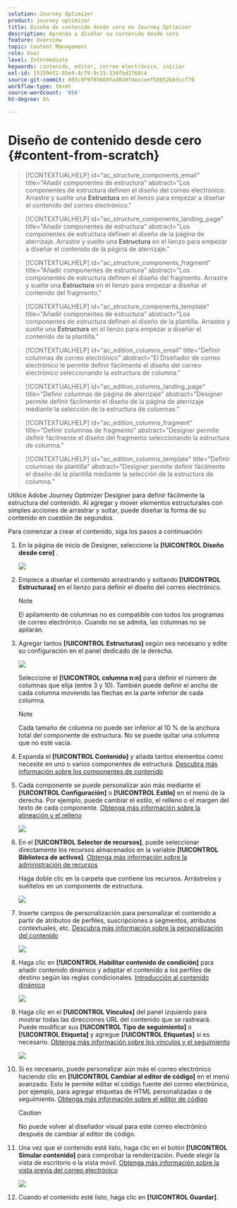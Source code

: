 ```yaml
---
solution: Journey Optimizer
product: journey optimizer
title: Diseño de contenido desde cero en Journey Optimizer
description: Aprenda a diseñar su contenido desde cero
feature: Overview
topic: Content Management
role: User
level: Intermediate
keywords: contenido, editor, correo electrónico, iniciar
exl-id: 151594f2-85e4-4c79-9c15-334fbd3768c4
source-git-commit: 803c9f9f05669fad0a9fdeeceef58652b6dccf70
workflow-type: tm+mt
source-wordcount: '654'
ht-degree: 6%

---
```


# Diseño de contenido desde cero {#content-from-scratch}

>[!CONTEXTUALHELP]
>id="ac_structure_components_email"
>title="Añadir componentes de estructura"
>abstract="Los componentes de estructura definen el diseño del correo electrónico. Arrastre y suelte una **Estructura** en el lienzo para empezar a diseñar el contenido del correo electrónico."

>[!CONTEXTUALHELP]
>id="ac_structure_components_landing_page"
>title="Añadir componentes de estructura"
>abstract="Los componentes de estructura definen el diseño de la página de aterrizaje. Arrastre y suelte una **Estructura** en el lienzo para empezar a diseñar el contenido de la página de aterrizaje."

>[!CONTEXTUALHELP]
>id="ac_structure_components_fragment"
>title="Añadir componentes de estructura"
>abstract="Los componentes de estructura definen el diseño del fragmento. Arrastre y suelte una **Estructura** en el lienzo para empezar a diseñar el contenido del fragmento."

>[!CONTEXTUALHELP]
>id="ac_structure_components_template"
>title="Añadir componentes de estructura"
>abstract="Los componentes de estructura definen el diseño de la plantilla. Arrastre y suelte una **Estructura** en el lienzo para empezar a diseñar el contenido de la plantilla."


>[!CONTEXTUALHELP]
>id="ac_edition_columns_email"
>title="Definir columnas de correo electrónico"
>abstract="El Diseñador de correo electrónico le permite definir fácilmente el diseño del correo electrónico seleccionando la estructura de columna."

>[!CONTEXTUALHELP]
>id="ac_edition_columns_landing_page"
>title="Definir columnas de página de aterrizaje"
>abstract="Designer permite definir fácilmente el diseño de la página de aterrizaje mediante la selección de la estructura de columnas."

>[!CONTEXTUALHELP]
>id="ac_edition_columns_fragment"
>title="Definir columnas de fragmento"
>abstract="Designer permite definir fácilmente el diseño del fragmento seleccionando la estructura de columna."

>[!CONTEXTUALHELP]
>id="ac_edition_columns_template"
>title="Definir columnas de plantilla"
>abstract="Designer permite definir fácilmente el diseño de la plantilla mediante la selección de la estructura de columna."


Utilice Adobe Journey Optimizer Designer para definir fácilmente la estructura del contenido. Al agregar y mover elementos estructurales con simples acciones de arrastrar y soltar, puede diseñar la forma de su contenido en cuestión de segundos.

Para comenzar a crear el contenido, siga los pasos a continuación:

1. En la página de inicio de Designer, seleccione la **[!UICONTROL Diseño desde cero]** .

   ![](assets/email_designer.png)

1. Empiece a diseñar el contenido arrastrando y soltando **[!UICONTROL Estructuras]** en el lienzo para definir el diseño del correo electrónico.

   >[!NOTE]
   >
   >El apilamiento de columnas no es compatible con todos los programas de correo electrónico. Cuando no se admita, las columnas no se apilarán.

   <!--Once placed in the email, you cannot move nor remove your components unless there is already a content component or a fragment placed inside. This is not true in AJO - TBC?-->

1. Agregar tantos **[!UICONTROL Estructuras]** según sea necesario y edite su configuración en el panel dedicado de la derecha.

   ![](assets/email_designer_structure_components.png)

   Seleccione el **[!UICONTROL columna n:n]** para definir el número de columnas que elija (entre 3 y 10). También puede definir el ancho de cada columna moviendo las flechas en la parte inferior de cada columna.

   >[!NOTE]
   >
   >Cada tamaño de columna no puede ser inferior al 10 % de la anchura total del componente de estructura. No se puede quitar una columna que no esté vacía.

1. Expanda el **[!UICONTROL Contenido]** y añada tantos elementos como necesite en uno o varios componentes de estructura. [Descubra más información sobre los componentes de contenido](content-components.md)

1. Cada componente se puede personalizar aún más mediante el **[!UICONTROL Configuración]** o **[!UICONTROL Estilo]** en el menú de la derecha. Por ejemplo, puede cambiar el estilo, el relleno o el margen del texto de cada componente. [Obtenga más información sobre la alineación y el relleno](alignment-and-padding.md)

   ![](assets/email_designer_structure_component.png)

1. En el **[!UICONTROL Selector de recursos]**, puede seleccionar directamente los recursos almacenados en la variable **[!UICONTROL Biblioteca de activos]**. [Obtenga más información sobre la administración de recursos](assets-essentials.md)

   Haga doble clic en la carpeta que contiene los recursos. Arrástrelos y suéltelos en un componente de estructura.

   ![](assets/email_designer_asset_picker.png)

1. Inserte campos de personalización para personalizar el contenido a partir de atributos de perfiles, suscripciones a segmentos, atributos contextuales, etc. [Descubra más información sobre la personalización del contenido](../personalization/personalize.md)

   ![](assets/email_designer_personalization.png)

1. Haga clic en **[!UICONTROL Habilitar contenido de condición]** para añadir contenido dinámico y adaptar el contenido a los perfiles de destino según las reglas condicionales. [Introducción al contenido dinámico](../personalization/get-started-dynamic-content.md)

   ![](assets/email_designer_dynamic-content.png)

1. Haga clic en el **[!UICONTROL Vínculos]** del panel izquierdo para mostrar todas las direcciones URL del contenido que se rastreará. Puede modificar sus **[!UICONTROL Tipo de seguimiento]** o **[!UICONTROL Etiqueta]** y agregue **[!UICONTROL Etiquetas]** si es necesario. [Obtenga más información sobre los vínculos y el seguimiento](message-tracking.md)

   ![](assets/email_designer_links.png)

1. Si es necesario, puede personalizar aún más el correo electrónico haciendo clic en **[!UICONTROL Cambiar al editor de código]** en el menú avanzado. Esto le permite editar el código fuente del correo electrónico, por ejemplo, para agregar etiquetas de HTML personalizadas o de seguimiento. [Obtenga más información sobre el editor de código](code-content.md)

   >[!CAUTION]
   >
   >No puede volver al diseñador visual para este correo electrónico después de cambiar al editor de código.

1. Una vez que el contenido esté listo, haga clic en el botón **[!UICONTROL Simular contenido]** para comprobar la renderización. Puede elegir la vista de escritorio o la vista móvil. [Obtenga más información sobre la vista previa del correo electrónico](preview.md)

   ![](assets/email_designer_simulate_content.png)

1. Cuando el contenido esté listo, haga clic en **[!UICONTROL Guardar]**.

